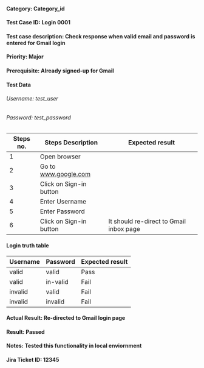 #### **Category**: Category_id 
#### Test Case ID: Login 0001
#### Test case description: Check response when valid email and password is entered for Gmail login
#### Priority: Major
#### Prerequisite: Already signed-up for Gmail
#### Test Data 
###### Username: test_user
###### Password: test_password
| Steps no.| Steps Description        | Expected result  | 
|----------|------------------        |----------------- |
| 1         |Open browser             |                  |
| 2         |Go to www.google.com     |                  |
| 3         |Click on Sign-in button  |                  |
| 4         |Enter Username           |                  |
| 5         |Enter Password           |                  |
| 6         |Click on Sign-in button  |It should re-direct to Gmail inbox page |

#### Login truth table
| Username| Password | Expected result | 
|---------|----------|-----------------|
| valid   | valid     | Pass           |
| valid   | in-valid  | Fail           |
| invalid | valid     | Fail           |
| invalid | invalid   | Fail           |


#### Actual Result: Re-directed to Gmail login page
#### Result: Passed
#### Notes: Tested this functionality in local enviornment
#### Jira Ticket ID: 12345
